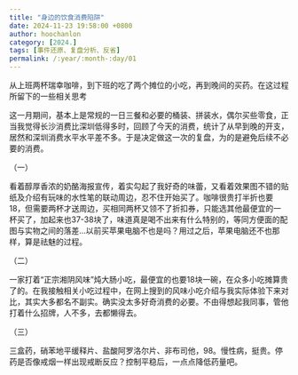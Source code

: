 ```yaml
---
title: "身边的饮食消费陷阱"
date: 2024-11-23 19:58:00 +0800
author: hoochanlon
category: [2024.]
tags: [事件还原、复盘分析、反省]
permalink: /:year/:month-:day/01
---
```


从上班两杯瑞幸咖啡，到下班的吃了两个摊位的小吃，再到晚间的买药。在这过程所留下的一些相关思考 <!-- more -->

这一月期间，基本上是常规的一日三餐和必要的桶装、拼装水，偶尔买些零食，正当我觉得长沙消费比深圳低得多时，回顾了今天的消费，统计了从早到晚的开支，居然和深圳消费水平水平差不多。于是决定做这一次的复盘，为的是避免后续不必要的消费。

（一）

看着醇厚香浓的奶酪海报宣传，着实勾起了我好奇的味蕾，又看着效果图不错的贴纸及介绍有玩味的水性笔的联动周边，忍不住开始买了。咖啡很贵打半折也要18，但需要两杯才送周边，买相同两杯又领不了折扣券，只能选其他最便宜的一杯买了，加起来也37-38块了，味道真是喝不出来有什么特别的，等同方便面的配图与实物之间的落差...以前买苹果电脑不也是吗？用过之后，苹果电脑还不也那样，算是祛魅的过程。

（二）

一家打着“正宗湘阴风味”炖大肠小吃，最便宜的也要18块一碗，在众多小吃摊算贵了的。在我接触相关小吃过程中，在网上搜到的风味小吃介绍与我实际体验下来对比，其实大多都名不副实。确实没太多好奇消费的必要。不由得想起我同事，管他打着什么招牌，人不多，去都懒得去。

（三）

三盒药，硝苯地平缓释片、盐酸阿罗洛尔片、非布司他，98。慢性病，挺贵。停药是否像戒烟一样出现戒断反应？控制平稳后，一点点降低药量吧。
